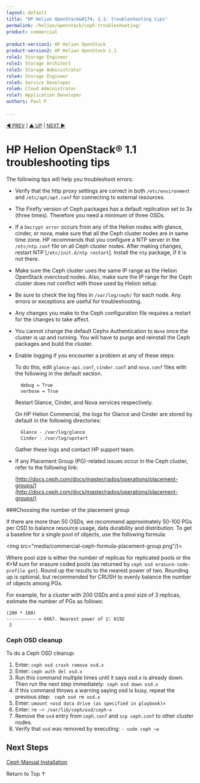 ```yaml
---
layout: default
title: "HP Helion OpenStack&#174; 1.1: troubleshooting tips"
permalink: /helion/openstack/ceph-troubleshooting/
product: commercial

product-version1: HP Helion OpenStack
product-version2: HP Helion OpenStack 1.1
role1: Storage Engineer
role2: Storage Architect 
role3: Storage Administrator 
role4: Storage Engineer
role5: Service Developer 
role6: Cloud Administrator 
role7: Application Developer 
authors: Paul F

---
```

<!--PUBLISHED-->


<script>

function PageRefresh {
onLoad="window.refresh"
}

PageRefresh();

</script>

<p style="font-size: small;"> <a href="/helion/openstack/ceph-rados-gateway-keystone-authentication/">&#9664; PREV</a> | <a href=" /helion/openstack/services/ceph/">&#9650; UP</a> | <a href=" /helion/openstack/ceph-glossary/">NEXT &#9654;</a> </p>


# HP Helion OpenStack&#174; 1.1 troubleshooting tips #

The following tips will help you troubleshoot errors:

* Verify that the http proxy settings are correct in both `/etc/environment` and `/etc/apt/apt.conf` for connecting to external resources.

* The Firefly version of Ceph packages has a default replication set to 3x (three times). Therefore you need a minimum of three OSDs.

* If a `Decrypt error` occurs from any of the Helion nodes with glance, cinder, or nova, make sure that all the Ceph cluster nodes are in same time zone. HP recommends that you configure a NTP server in the `/etc/ntp.conf` file on all Ceph cluster nodes.  After making changes, restart NTP [`/etc/init.d/ntp restart`]. Install the `ntp` package, if it is not there.

* Make sure the Ceph cluster uses the same IP range as the Helion OpenStack overcloud nodes. Also, make sure the IP range for the Ceph cluster does not conflict with those used by Helion setup.

* Be sure to check the log files in `/var/log/ceph/` for each node. Any errors or exceptions are useful for troubleshooting.

* Any changes you make to the Ceph configuration file requires a restart for the changes to take affect.

* You cannot change the default Cephx Authentication to `None` once the cluster is up and running. You will have to purge and reinstall the Ceph packages and build the cluster. 

* Enable logging if you encounter a problem at any of these steps:
	
	To do this, edit `glance-api.conf`, `cinder.conf` and `nova.conf` files with the following in the default section.

		debug = True
		verbose = True

	Restart Glance, Cinder, and Nova services respectively.

	On HP Helion Commercial, the logs for Glance and Cinder are stored by default in the following directories:

		Glance - /var/log/glance
		Cinder - /var/log/upstart

	Gather these logs and contact HP support team. 

* If any Placement Group (PG)-related issues occur in the Ceph cluster, refer to the following link:

	[http://docs.ceph.com/docs/master/rados/operations/placement-groups/](http://docs.ceph.com/docs/master/rados/operations/placement-groups/)

###Choosing the number of the placement group

If there are more than 50 OSDs, we recommend approximately 50-100 PGs per OSD to balance resource usage, data durability and distribution. To get a baseline for a single pool of objects, use the following formula:
		
<img src="media/commercial-ceph-formula-placement-group.png"/)>


Where pool size is either the number of replicas for replicated pools or the K+M sum for erasure coded pools (as returned by `ceph osd erasure-code-profile get`).
Round up the results to the nearest power of two. Rounding up is optional, but recommended for CRUSH to evenly balance the number of objects among PGs.

For example, for a cluster with 200 OSDs and a pool size of 3 replicas, estimate the number of PGs as follows:

	(200 * 100)
	----------- = 6667. Nearest power of 2: 8192
     3

### Ceph OSD cleanup ###

To do a Ceph OSD cleanup:

1. Enter:
	`ceph osd crush remove osd.x`
1. Enter: `ceph auth del osd.x`
1. Run this command multiple times until it says osd.x is already down. Then run the next step immediately:` ceph osd down osd.x` 
1. If this command throws a warning saying osd is busy, repeat the previous step:  ` ceph osd rm osd.x` 
2. Enter: `umount <osd data drive (as specified in playbook)>`
1. Enter: `rm –r /var/lib/ceph/osd/ceph-x`
1. Remove the `osd` entry from `ceph.conf` and `scp ceph.conf` to other cluster nodes.
1. Verify that `osd` was removed by executing: `- sudo ceph –w` 

## Next Steps

[Ceph Manual Installation]( /helion/openstack/ceph-manual-install/)


<a href="#top" style="padding:14px 0px 14px 0px; text-decoration: none;"> Return to Top &#8593; </a>
